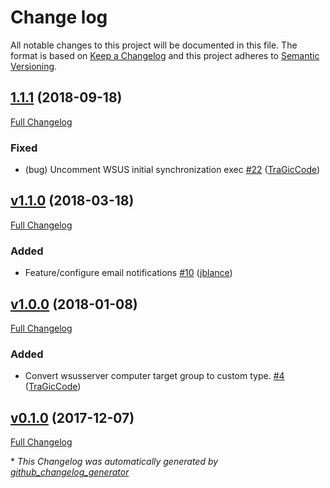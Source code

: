 # Change log

All notable changes to this project will be documented in this file. The format is based on [Keep a Changelog](http://keepachangelog.com/en/1.0.0/) and this project adheres to [Semantic Versioning](http://semver.org).

## [1.1.1](https://github.com/tragiccode/tragiccode-wsusserver/tree/1.1.1) (2018-09-18)

[Full Changelog](https://github.com/tragiccode/tragiccode-wsusserver/compare/v1.1.0...1.1.1)

### Fixed

- \(bug\) Uncomment WSUS initial synchronization exec [\#22](https://github.com/TraGicCode/tragiccode-wsusserver/pull/22) ([TraGicCode](https://github.com/TraGicCode))

## [v1.1.0](https://github.com/tragiccode/tragiccode-wsusserver/tree/v1.1.0) (2018-03-18)

[Full Changelog](https://github.com/tragiccode/tragiccode-wsusserver/compare/v1.0.0...v1.1.0)

### Added

- Feature/configure email notifications [\#10](https://github.com/TraGicCode/tragiccode-wsusserver/pull/10) ([jblance](https://github.com/jblance))

## [v1.0.0](https://github.com/tragiccode/tragiccode-wsusserver/tree/v1.0.0) (2018-01-08)

[Full Changelog](https://github.com/tragiccode/tragiccode-wsusserver/compare/v0.1.0...v1.0.0)

### Added

- Convert wsusserver computer target group to custom type. [\#4](https://github.com/TraGicCode/tragiccode-wsusserver/pull/4) ([TraGicCode](https://github.com/TraGicCode))

## [v0.1.0](https://github.com/tragiccode/tragiccode-wsusserver/tree/v0.1.0) (2017-12-07)

[Full Changelog](https://github.com/tragiccode/tragiccode-wsusserver/compare/ab1b674fc38149f30984677d0ce4e635861f0e62...v0.1.0)



\* *This Changelog was automatically generated by [github_changelog_generator](https://github.com/skywinder/Github-Changelog-Generator)*
